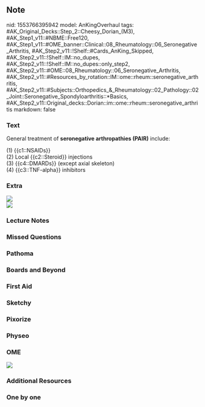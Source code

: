 ## Note
nid: 1553766395942
model: AnKingOverhaul
tags: #AK_Original_Decks::Step_2::Cheesy_Dorian_(M3), #AK_Step1_v11::#NBME::Free120, #AK_Step1_v11::#OME_banner::Clinical::08_Rheumatology::06_Seronegative_Arthritis, #AK_Step2_v11::!Shelf::#Cards_AnKing_Skipped, #AK_Step2_v11::!Shelf::IM::no_dupes, #AK_Step2_v11::!Shelf::IM::no_dupes::only_step2, #AK_Step2_v11::#OME::08_Rheumatology::06_Seronegative_Arthritis, #AK_Step2_v11::#Resources_by_rotation::IM::ome::rheum::seronegative_arthritis, #AK_Step2_v11::#Subjects::Orthopedics_&_Rheumatology::02_Pathology::02_Joint::Seronegative_Spondyloarthritis::*Basics, #AK_Step2_v11::Original_decks::Dorian::im::ome::rheum::seronegative_arthritis
markdown: false

### Text
General treatment of <b>seronegative arthropathies (PAIR)</b>
include:
<div>
  (1) {{c1::NSAIDs}}
</div>
<div>
  (2) Local {{c2::Steroid}} injections
</div>
<div>
  (3) {{c4::DMARDs}} (except axial skeleton)
</div>
<div>
  (4) {{c3::TNF-alpha}} inhibitors
</div>

### Extra
<div>
  <div>
    <div>
      <i><img src="paste-23845658427758.jpg"></i>
    </div>
    <div><img src="paste-12034725996658689.jpg"></div>
  </div>
</div>

### Lecture Notes


### Missed Questions


### Pathoma


### Boards and Beyond


### First Aid


### Sketchy


### Pixorize


### Physeo


### OME
<div class="ome-widget">
  <a href=
  "https://onlinemeded.org/spa/rheumatology/seronegative-arthritis/acquire?ref=anki">
  <img src="_OME_AnkiFlashcards_Lesson_4.png"></a>
</div>

### Additional Resources


### One by one

